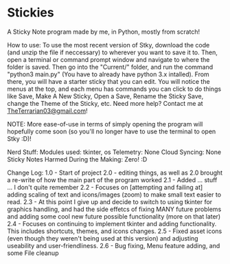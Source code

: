 # Stickies
A Sticky Note program made by me, in Python, mostly from scratch!

How to use:
  To use the most recent version of Stky, download the code (and unzip the file if neccessary) to wherever you want to save it to. Then, open a terminal or command prompt window and navigate to where the folder is saved. Then go into the "Current/" folder, and run the command "python3 main.py" (You have to already have python 3.x intalled). From there, you will have a starter sticky that you can edit. You will notice the menus at the top, and each menu has commands you can click to do things like Save, Make A New Sticky, Open a Save, Rename the Sticky Save, change the Theme of the Sticky, etc. Need more help? Contact me at TheTerrarian03@gmail.com!
  
NOTE:
  More ease-of-use in terms of simply opening the program will hopefully come soon (so you'll no longer have to use the terminal to open Stky :D)!

Nerd Stuff:
  Modules used:
    tkinter, os
  Telemetry:
    None
  Cloud Syncing:
    None
  Sticky Notes Harmed During the Making:
    Zero! :D

Change Log:
1.0 - Start of project
2.0 - editing things, as well as 2.0 brought a re-write of how the main part of the program worked
2.1 - Added ... stuff ... I don't quite remember
2.2 - Focuses on [attempting and failing at] adding scaling of text and icons/images (zoom) to make small text easier to read.
2.3 - At this point I give up and decide to switch to using tkinter for graphics handling, and had the side effetcs of fixing MANY future problems and adding some cool new future possible functionality (more on that later)
2.4 - Focuses on continuing to implement tkinter and adding functionality. This includes shortcuts, themes, and icons changes.
2.5 - Fixed asset icons (even though they weren't being used at this version) and adjusting useability and user-friendliness.
2.6 - Bug fixing, Menu feature adding, and some File cleanup
